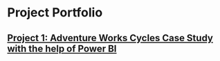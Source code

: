 # Project Portfolio

## [Project 1: Adventure Works Cycles Case Study with the help of Power BI](https://github.com/hwakharkar/hw_portfolio/blob/main/Adventure%20Works%20Case%20study.pbix)
